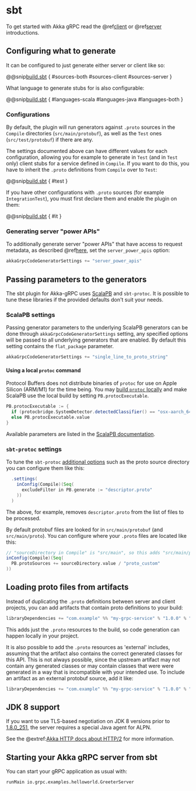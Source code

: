 # sbt

To get started with Akka gRPC read the @ref[client](../client/index.md) or @ref[server](../server/index.md) introductions.

## Configuring what to generate

It can be configured to just generate either server or client like so:

@@snip[build.sbt](/sbt-plugin/src/sbt-test/gen-scala-server/00-interop/build.sbt) { #sources-both #sources-client #sources-server }

What language to generate stubs for is also configurable:

@@snip[build.sbt](/sbt-plugin/src/sbt-test/gen-scala-server/00-interop/build.sbt) { #languages-scala #languages-java #languages-both }

### Configurations

By default, the plugin will run generators against `.proto` sources in the `Compile` directories (`src/main/protobuf`), as well as the `Test` ones (`src/test/protobuf`) if there are any.

The settings documented above can have different values for each configuration, allowing you for example to generate in `Test`
(and in `Test` only) client stubs for a service defined in `Compile`. If you want to do this,
you have to inherit the `.proto` definitions from `Compile` over to `Test`:

@@snip[build.sbt](/sbt-plugin/src/sbt-test/gen-scala-server/03-test-config/build.sbt) { #test }

If you have other configurations with `.proto` sources (for example `IntegrationTest`), you must first declare them and enable the plugin on them:

@@snip[build.sbt](/sbt-plugin/src/sbt-test/gen-scala-server/03-test-config/build.sbt) { #it }

### Generating server "power APIs"

To additionally generate server "power APIs" that have access to request metadata, as described
@ref[here](../server/details.md#accessing-request-metadata), set the `server_power_apis` option:

```scala
akkaGrpcCodeGeneratorSettings += "server_power_apis"
```

## Passing parameters to the generators

The sbt plugin for Akka-gRPC uses [ScalaPB](https://scalapb.github.io) and `sbt-protoc`. It is possible to tune these libraries if the provided defaults
don't suit your needs.

### ScalaPB settings

Passing generator parameters to the underlying ScalaPB generators can be done through `akkaGrpcCodeGeneratorSettings`
setting, any specified options will be passed to all underlying generators that are enabled. By default this setting
contains the `flat_package` parameter.

```scala
akkaGrpcCodeGeneratorSettings += "single_line_to_proto_string"
```

#### Using a local `protoc` command

Protocol Buffers does not distribute binaries of `protoc` for use on Apple Silicon (ARM/M1) for the time being. You may [build `protoc` locally](https://github.com/protocolbuffers/protobuf/tree/master/src) and make ScalaPB use the local build by setting `PB.protocExecutable`.

```scala
PB.protocExecutable := {
  if (protocbridge.SystemDetector.detectedClassifier() == "osx-aarch_64") file("/usr/local/bin/protoc")
  else PB.protocExecutable.value
}
```

Available parameters are listed in the [ScalaPB documentation](https://scalapb.github.io/sbt-settings.html).

### `sbt-protoc` settings

To tune the `sbt-protoc` [additional options](https://github.com/thesamet/sbt-protoc#additional-options) such as the proto source directory
you can configure them like this:


```scala
  .settings(
    inConfig(Compile)(Seq(
      excludeFilter in PB.generate := "descriptor.proto"
    ))
  )
```
The above, for example, removes `descriptor.proto` from the list of files to be processed.

By default protobuf files are looked for in `src/main/protobuf` (and `src/main/proto`).
You can configure where your `.proto` files are located like this:

```scala
// "sourceDirectory in Compile" is "src/main", so this adds "src/main/proto_custom":
inConfig(Compile)(Seq(
  PB.protoSources += sourceDirectory.value / "proto_custom"
))
```

## Loading proto files from artifacts

Instead of duplicating the `.proto` definitions between server and client projects, you can add artifacts
that contain proto definitions to your build:

```scala
libraryDependencies += "com.example" %% "my-grpc-service" % "1.0.0" % "protobuf-src"
```

This adds just the `.proto` resources to the build, so code generation can
happen locally in your project.

It is also possible to add the `.proto` resources as 'external' includes,
assuming that the artifact also contains the correct generated classes for
this API. This is not always possible, since the upstream artifact may not
contain any generated classes or may contain classes that were were generated
in a way that is incompatible with your intended use. To include an artifact
as an external protobuf source, add it like:

```scala
libraryDependencies += "com.example" %% "my-grpc-service" % "1.0.0" % "protobuf"
```

## JDK 8 support

If you want to use TLS-based negotiation on JDK 8 versions prior to
[1.8.0_251](https://www.oracle.com/java/technologies/javase/8u251-relnotes.html),
the server requires a special Java agent for ALPN.
 
See the @extref:[Akka HTTP docs about HTTP/2](akka-http:server-side/http2.html#application-layer-protocol-negotiation-alpn-)
for more information.

## Starting your Akka gRPC server from sbt

You can start your gRPC application as usual with:

```
runMain io.grpc.examples.helloworld.GreeterServer
```
